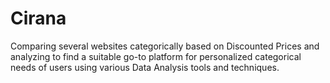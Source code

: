 # Cirana
Comparing several websites categorically based on Discounted Prices and analyzing to find a suitable go-to platform for personalized categorical needs of users using various Data Analysis tools and techniques.
